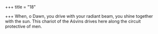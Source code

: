 +++
title = "18"

+++
When, o Dawn, you drive with your radiant beam, you shine together  with the sun.
This chariot of the Aśvins drives here along the circuit protective
of men.